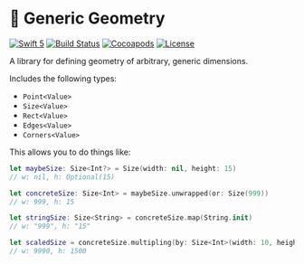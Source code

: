 # 📐 Generic Geometry

[![Swift 5](https://img.shields.io/badge/swift-5-ED523F.svg?style=flat)](https://swift.org/download/)
[![Build Status](https://travis-ci.com/shopgun/swift-generic-geometry.svg?branch=master)](https://travis-ci.com/shopgun/swift-generic-geometry)
[![Cocoapods](https://img.shields.io/cocoapods/v/shopgun-genericgeometry.svg)](http://cocoapods.org/pods/ShopGun-GenericGeometry)
[![License](http://img.shields.io/badge/license-MIT-brightgreen.svg)](LICENSE.md)

A library for defining geometry of arbitrary, generic dimensions.

Includes the following types:

- `Point<Value>`
- `Size<Value>`
- `Rect<Value>`
- `Edges<Value>`
- `Corners<Value>`


This allows you to do things like:

```swift
let maybeSize: Size<Int?> = Size(width: nil, height: 15)
// w: nil, h: Optional(15)

let concreteSize: Size<Int> = maybeSize.unwrapped(or: Size(999))
// w: 999, h: 15

let stringSize: Size<String> = concreteSize.map(String.init)
// w: "999", h: "15"

let scaledSize = concreteSize.multipling(by: Size<Int>(width: 10, height: 100))
// w: 9990, h: 1500

```